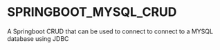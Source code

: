 # SPRINGBOOT_MYSQL_CRUD
A Springboot CRUD that can be used to connect to connect to a MYSQL database using JDBC